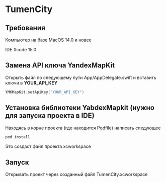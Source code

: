 # TumenCity

## Требования
Компьютер на базе MacOS 14.0 и новее

IDE Xcode 15.0

## Замена API ключа YandexMapKit
Открыть файл по следующему пути App/AppDelegate.swift и вставить ключи в **YOUR_API_KEY**
```swift
YMKMapKit.setApiKey("YOUR_API_KEY")
```

## Установка библиотеки YabdexMapkit (нужно для запуска проекта в IDE)
Нвходясь в корне проекта (где находится Podfile) написать следующее
```ruby
pod install
```
Это создаст файл проекта xcworkspace

## Запуск
Открывать проект через созданный файл TumenCity.xcworkspace
